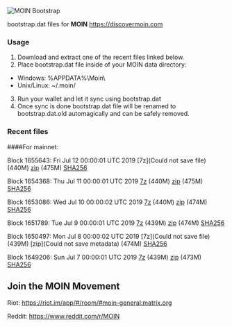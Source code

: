 ![MOIN Bootstrap](https://i.imgur.com/KjM1jMp.jpg)

bootstrap.dat files for **MOIN** https://discovermoin.com

### Usage

1. Download and extract one of the recent files linked below.
2. Place bootstrap.dat file inside of your MOIN data directory:
 - Windows: %APPDATA%\Moin\
 - Unix/Linux: ~/.moin/
3. Run your wallet and let it sync using bootstrap.dat
4. Once sync is done bootstrap.dat file will be renamed to bootstrap.dat.old automagically and can be safely removed.


### Recent files

####For mainnet:

Block 1655643: Fri Jul 12 00:00:01 UTC 2019 [7z](Could not save file) (440M) [zip]() (475M) [SHA256]()

Block 1654368: Thu Jul 11 00:00:01 UTC 2019 [7z](https://transfer.sh/WQnzT/bootstrap.dat.20190711.7z) (440M) [zip](https://transfer.sh/9TdAi/bootstrap.dat.20190711.zip) (475M) [SHA256](https://transfer.sh/UzjIs/sha256.txt)

Block 1653086: Wed Jul 10 00:00:02 UTC 2019 [7z](https://transfer.sh/Y5SZj/bootstrap.dat.20190710.7z) (440M) [zip](https://transfer.sh/C7C7R/bootstrap.dat.20190710.zip) (474M) [SHA256](https://transfer.sh/Dxt0B/sha256.txt)

Block 1651789: Tue Jul  9 00:00:01 UTC 2019 [7z](https://transfer.sh/U4DVe/bootstrap.dat.20190709.7z) (439M) [zip](https://transfer.sh/jv79M/bootstrap.dat.20190709.zip) (474M) [SHA256](https://transfer.sh/98Zh0/sha256.txt)

Block 1650497: Mon Jul  8 00:00:02 UTC 2019 [7z](Could not save file) (439M) [zip](Could not save metadata) (474M) [SHA256](https://transfer.sh/EWeHB/sha256.txt)

Block 1649206: Sun Jul  7 00:00:01 UTC 2019 [7z](https://transfer.sh/11nFRl/bootstrap.dat.20190707.7z) (439M) [zip](https://transfer.sh/YHzzZ/bootstrap.dat.20190707.zip) (473M) [SHA256](https://transfer.sh/tmQrP/sha256.txt)

## Join the MOIN Movement

Riot: https://riot.im/app/#/room/#moin-general:matrix.org

Reddit: https://www.reddit.com/r/MOIN
